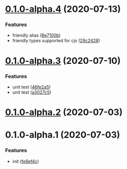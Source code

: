 # [0.1.0-alpha.4](https://github.com/Qymh/vue-router-invoke-next-webpack-plugin/compare/v0.1.0-alpha.3...v0.1.0-alpha.4) (2020-07-13)


### Features

* friendly alias ([8e7100b](https://github.com/Qymh/vue-router-invoke-next-webpack-plugin/commit/8e7100b68b2deb3013ce7f65826987dd58485577))
* friendly types supported for cjs ([29c2428](https://github.com/Qymh/vue-router-invoke-next-webpack-plugin/commit/29c2428304c42e335c9ec62bf546f5f3a52b310f))



# [0.1.0-alpha.3](https://github.com/Qymh/vue-router-invoke-next-webpack-plugin/compare/v0.1.0-alpha.2...v0.1.0-alpha.3) (2020-07-10)


### Features

* unit test ([46fe2a5](https://github.com/Qymh/vue-router-invoke-next-webpack-plugin/commit/46fe2a545bc3994a1ecbd5335db556816c831880))
* unit test ([a3027c5](https://github.com/Qymh/vue-router-invoke-next-webpack-plugin/commit/a3027c5cd6859347f120cc035e0ae05c1696af8a))



# [0.1.0-alpha.2](https://github.com/Qymh/vue-router-invoke-next-webpack-plugin/compare/v0.1.0-alpha.1...v0.1.0-alpha.2) (2020-07-03)

# 0.1.0-alpha.1 (2020-07-03)

### Features

- init ([fe8ef4c](https://github.com/Qymh/vue-router-invoke-next-webpack-plugin/commit/fe8ef4ca84c168ad98f6061cf5f01051e8cc9a78))

